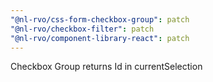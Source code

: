 ```yaml
---
"@nl-rvo/css-form-checkbox-group": patch
"@nl-rvo/checkbox-filter": patch
"@nl-rvo/component-library-react": patch
---
```


Checkbox Group returns Id in currentSelection
